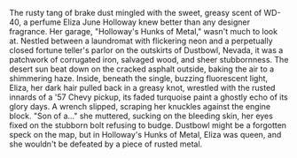 The rusty tang of brake dust mingled with the sweet, greasy scent of WD-40, a perfume Eliza June Holloway knew better than any designer fragrance. Her garage, "Holloway's Hunks of Metal," wasn't much to look at.  Nestled between a laundromat with flickering neon and a perpetually closed fortune teller's parlor on the outskirts of Dustbowl, Nevada, it was a patchwork of corrugated iron, salvaged wood, and sheer stubbornness. The desert sun beat down on the cracked asphalt outside, baking the air to a shimmering haze. Inside, beneath the single, buzzing fluorescent light, Eliza, her dark hair pulled back in a greasy knot, wrestled with the rusted innards of a '57 Chevy pickup, its faded turquoise paint a ghostly echo of its glory days.  A wrench slipped, scraping her knuckles against the engine block. "Son of a..." she muttered, sucking on the bleeding skin, her eyes fixed on the stubborn bolt refusing to budge. Dustbowl might be a forgotten speck on the map, but in Holloway's Hunks of Metal, Eliza was queen, and she wouldn't be defeated by a piece of rusted metal.
